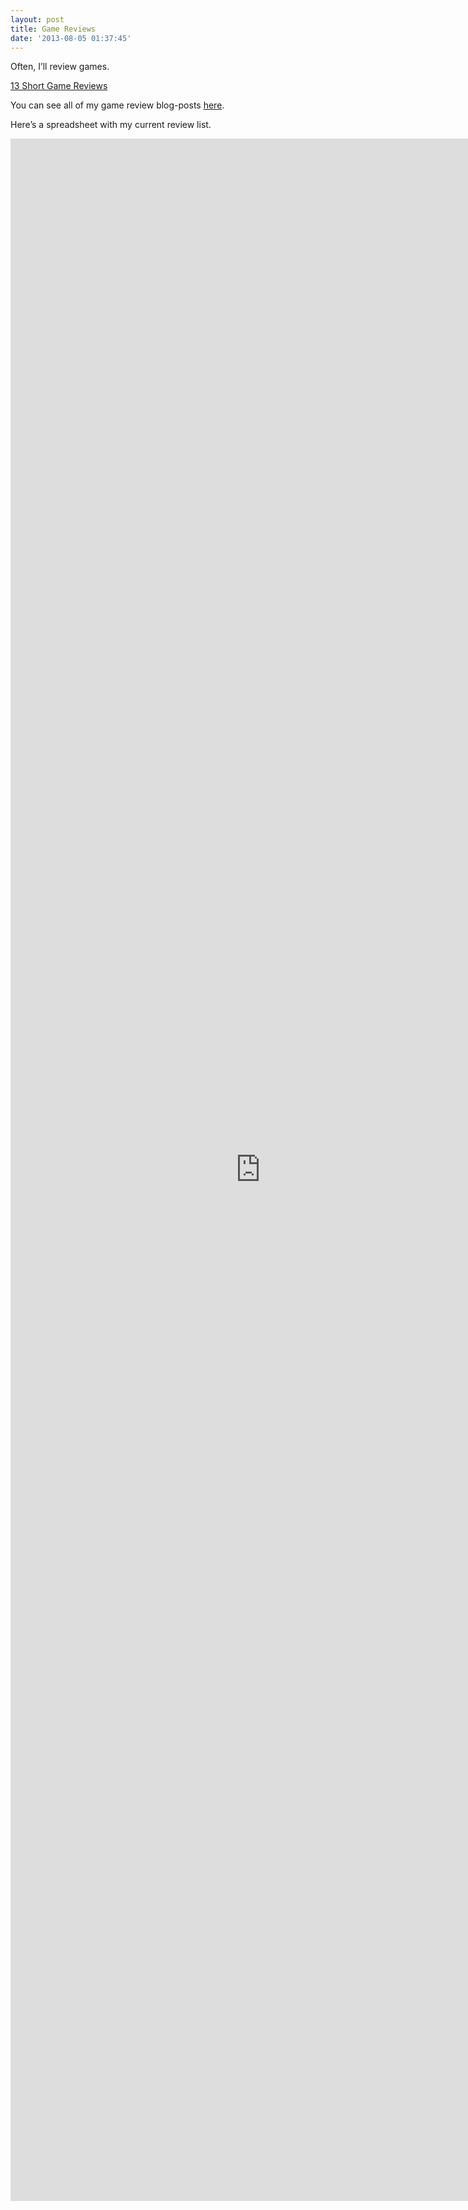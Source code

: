 ```yaml
---
layout: post
title: Game Reviews
date: '2013-08-05 01:37:45'
---
```



Often, I’ll review games.

[13 Short Game Reviews](http://www.hunterdavis.com/2013/05/27/13-short-game-reviews/)

You can see all of my game review blog-posts [here](http://www.hunterdavis.com/category/gaming/game-reviews/).

Here’s a spreadsheet with my current review list.

<iframe frameborder="0" height="3300" src="https://docs.google.com/spreadsheet/pub?key=0Ai234_6pl-gTdHdIaWR3MXEwY2ZuR1BDRzA4YjBGY1E&output=html&widget=true" width="800"></iframe>


